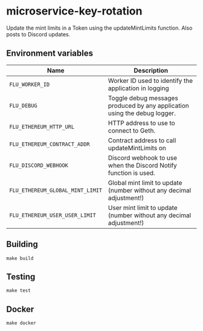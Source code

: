 
# microservice-key-rotation

Update the mint limits in a Token using the updateMintLimits
function. Also posts to Discord updates.

## Environment variables

|                Name              |                                  Description
|----------------------------------|------------------------------------------------------------------------------|
| `FLU_WORKER_ID`                  | Worker ID used to identify the application in logging                        |
| `FLU_DEBUG`                      | Toggle debug messages produced by any application using the debug logger.    |
| `FLU_ETHEREUM_HTTP_URL`          | HTTP address to use to connect to Geth.                                      |
| `FLU_ETHEREUM_CONTRACT_ADDR`     | Contract address to call updateMintLimits on                                 |
| `FLU_DISCORD_WEBHOOK`            | Discord webhook to use when the Discord Notify function is used.             |
| `FLU_ETHEREUM_GLOBAL_MINT_LIMIT` | Global mint limit to update (number without any decimal adjustment!)         |
| `FLU_ETHEREUM_USER_USER_LIMIT`   | User mint limit to update (number without any decimal adjustment!)           |

## Building

    make build

## Testing

    make test

## Docker

    make docker
